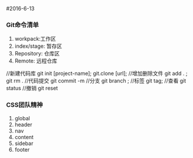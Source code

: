 #2016-6-13

### Git命令清单
1. workpack:工作区
2. index/stage: 暂存区
3. Repository: 仓库区
4. Remote: 远程仓库

//新建代码库 git init [project-name]; git.clone [url];
//增加删除文件 git add . ; git rm .
//代码提交 git commit -m
//分支 git branch ; //标签 git tag; //查看 git status //撤销 git reset


### CSS团队精神

1. global
2. header
3. nav
4. content
5. sidebar
6. footer

